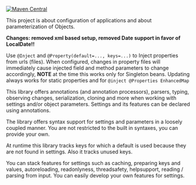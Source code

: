 [![Maven Central](https://img.shields.io/maven-central/v/com.vectorprint/Config.svg)](https://maven-badges.herokuapp.com/maven-central/com.vectorprint/Config)

This project is about configuration of applications and about parameterization of Objects.

**Changes: removed xml based setup, removed Date support in favor of LocalDate!!**

Use ```@Inject``` and ```@Property(default=..., keys=...)``` to Inject properties from urls (files).
When configured, changes in property files will immediately cause injected field and method parameters to change accordingly, **NOTE** at the time this works only for Singleton beans. Updating always works for static properties and for ```@inject @Properties EnhancedMap```

This library offers annotations (and annotation processors), parsers, typing, observing changes, serialization,
cloning and more when working with settings and/or object parameters. Settings and its features can be declared using annotations.

The library offers syntax support for settings and parameters in a loosely coupled manner. You are not restricted to the built in syntaxes, you
can provide your own.

At runtime this library tracks keys for which a default is used because they are not found in settings. Also it tracks
unused keys.

You can stack features for settings such as caching, preparing keys and values, autoreloading, readonlyness, threadsafety, helpsupport, reading / parsing from input. You can easily develop
your own features for settings.
